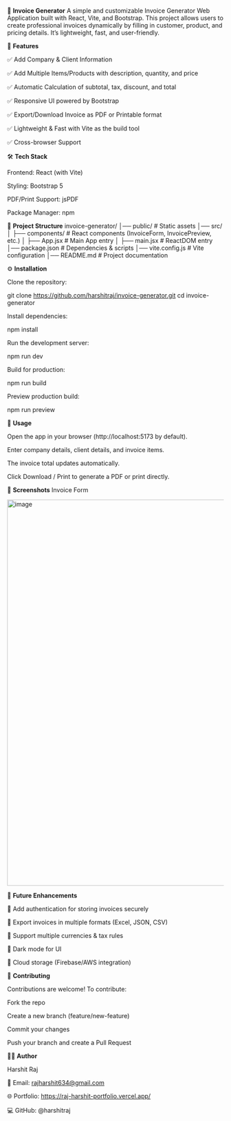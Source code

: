 📑 **Invoice Generator**
A simple and customizable Invoice Generator Web Application built with React, Vite, and Bootstrap. This project allows users to create professional invoices dynamically by filling in customer, product, and pricing details. It’s lightweight, fast, and user-friendly.

🚀 **Features**

✅ Add Company & Client Information

✅ Add Multiple Items/Products with description, quantity, and price

✅ Automatic Calculation of subtotal, tax, discount, and total

✅ Responsive UI powered by Bootstrap

✅ Export/Download Invoice as PDF or Printable format

✅ Lightweight & Fast with Vite as the build tool

✅ Cross-browser Support

🛠️ **Tech Stack**

Frontend: React (with Vite)

Styling: Bootstrap 5

PDF/Print Support: jsPDF

Package Manager: npm 

📂 **Project Structure**
invoice-generator/
│── public/             # Static assets
│── src/
│   ├── components/     # React components (InvoiceForm, InvoicePreview, etc.)
│   ├── App.jsx         # Main App entry
│   ├── main.jsx        # ReactDOM entry
│── package.json        # Dependencies & scripts
│── vite.config.js      # Vite configuration
│── README.md           # Project documentation

⚙️ **Installation**

Clone the repository:

git clone https://github.com/harshitraj/invoice-generator.git
cd invoice-generator


Install dependencies:

npm install


Run the development server:

npm run dev


Build for production:

npm run build


Preview production build:

npm run preview

🎨 **Usage**

Open the app in your browser (http://localhost:5173 by default).

Enter company details, client details, and invoice items.

The invoice total updates automatically.

Click Download / Print to generate a PDF or print directly.

📸 **Screenshots**
Invoice Form

<img width="1372" height="895" alt="image" src="https://github.com/user-attachments/assets/da1f7b05-4596-4383-90b7-b9f3af58682f" />

📌 **Future Enhancements**

🔹 Add authentication for storing invoices securely

🔹 Export invoices in multiple formats (Excel, JSON, CSV)

🔹 Support multiple currencies & tax rules

🔹 Dark mode for UI

🔹 Cloud storage (Firebase/AWS integration)

🤝 **Contributing**

Contributions are welcome! To contribute:

Fork the repo

Create a new branch (feature/new-feature)

Commit your changes

Push your branch and create a Pull Request


👨‍💻 **Author**

Harshit Raj

📧 Email: rajharshit634@gmail.com

🌐 Portfolio: https://raj-harshit-portfolio.vercel.app/

💻 GitHub: @harshitraj
